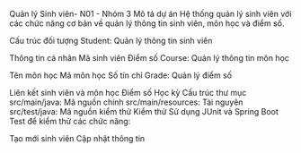 Quản lý Sinh viên- N01 - Nhóm 3
Mô tả dự án
Hệ thống quản lý sinh viên với các chức năng cơ bản về quản lý thông tin sinh viên, môn học và điểm số.

Cấu trúc đối tượng
Student: Quản lý thông tin sinh viên

Thông tin cá nhân
Mã sinh viên
Điểm số
Course: Quản lý thông tin môn học

Tên môn học
Mã môn học
Số tín chỉ
Grade: Quản lý điểm số

Liên kết sinh viên và môn học
Điểm số
Học kỳ
Cấu trúc thư mục
src/main/java: Mã nguồn chính
src/main/resources: Tài nguyên
src/test/java: Mã nguồn kiểm thử
Kiểm thử
Sử dụng JUnit và Spring Boot Test để kiểm thử các chức năng:

Tạo mới sinh viên
Cập nhật thông tin